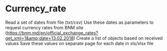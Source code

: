 # Currency_rate
Read a set of dates from file (txt/csv) Use these dates as parameters to request currency rates from BNM site (https://bnm.md/en/official_exchange_rates?get_xml=1&amp;date=13.02.2018) Create a list of objects based on received values Save these values on separate page for each date in xls/xlsx file
